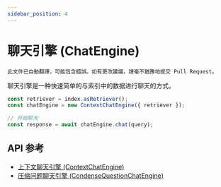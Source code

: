 ```yaml
---
sidebar_position: 4
---
```


# 聊天引擎 (ChatEngine)

`此文件已自動翻譯，可能包含錯誤。如有更改建議，請毫不猶豫地提交 Pull Request。`

聊天引擎是一种快速简单的与索引中的数据进行聊天的方式。

```typescript
const retriever = index.asRetriever();
const chatEngine = new ContextChatEngine({ retriever });

// 开始聊天
const response = await chatEngine.chat(query);
```

## API 参考

- [上下文聊天引擎 (ContextChatEngine)](../../api/classes/ContextChatEngine.md)
- [压缩问题聊天引擎 (CondenseQuestionChatEngine)](../../api/classes/ContextChatEngine.md)
